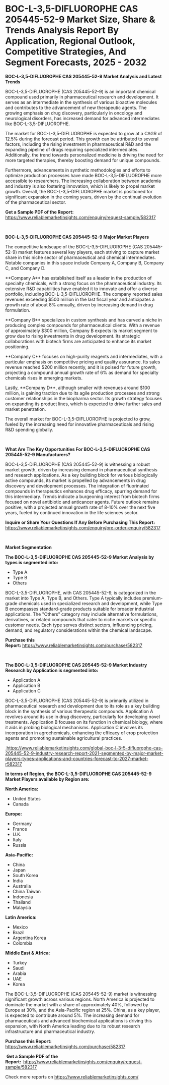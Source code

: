 <p><h1>BOC-L-3,5-DIFLUOROPHE CAS 205445-52-9 Market Size, Share & Trends Analysis Report By Application, Regional Outlook, Competitive Strategies, And Segment Forecasts, 2025 - 2032</h1></p><p><strong>BOC-L-3,5-DIFLUOROPHE CAS 205445-52-9 Market Analysis and Latest Trends</strong></p>
<p><p>BOC-L-3,5-DIFLUOROPHE (CAS 205445-52-9) is an important chemical compound used primarily in pharmaceutical research and development. It serves as an intermediate in the synthesis of various bioactive molecules and contributes to the advancement of new therapeutic agents. The growing emphasis on drug discovery, particularly in oncology and neurological disorders, has increased demand for advanced intermediates like BOC-L-3,5-DIFLUOROPHE.</p><p>The market for BOC-L-3,5-DIFLUOROPHE is expected to grow at a CAGR of 12.5% during the forecast period. This growth can be attributed to several factors, including the rising investment in pharmaceutical R&D and the expanding pipeline of drugs requiring specialized intermediates. Additionally, the trend towards personalized medicine is driving the need for more targeted therapies, thereby boosting demand for unique compounds.</p><p>Furthermore, advancements in synthetic methodologies and efforts to optimize production processes have made BOC-L-3,5-DIFLUOROPHE more accessible to researchers. The increasing collaboration between academia and industry is also fostering innovation, which is likely to propel market growth. Overall, the BOC-L-3,5-DIFLUOROPHE market is positioned for significant expansion in the coming years, driven by the continual evolution of the pharmaceutical sector.</p></p>
<p><strong>Get a Sample PDF of the Report:&nbsp;</strong> <a href="https://www.reliablemarketinsights.com/enquiry/request-sample/582317?utm_campaign=3211&utm_medium=2&utm_source=Github&utm_content=ia&utm_term=23032025&utm_id=boc-l-35-difluorophe-cas-205445-52-9">https://www.reliablemarketinsights.com/enquiry/request-sample/582317</a></p>
<p>&nbsp;</p>
<p><strong>BOC-L-3,5-DIFLUOROPHE CAS 205445-52-9 Major Market Players</strong></p>
<p><p>The competitive landscape of the BOC-L-3,5-DIFLUOROPHE (CAS 205445-52-9) market features several key players, each striving to capture market share in this niche sector of pharmaceutical and chemical intermediates. Notable companies in this space include Company A, Company B, Company C, and Company D.</p><p>**Company A** has established itself as a leader in the production of specialty chemicals, with a strong focus on the pharmaceutical industry. Its extensive R&D capabilities have enabled it to innovate and offer a diverse portfolio, including BOC-L-3,5-DIFLUOROPHE. The company reported sales revenues exceeding $500 million in the last fiscal year and anticipates a growth rate of about 8% annually, driven by increasing demand in drug formulation.</p><p>**Company B** specializes in custom synthesis and has carved a niche in producing complex compounds for pharmaceutical clients. With a revenue of approximately $300 million, Company B expects its market segment to grow due to rising investments in drug development. Its strategic collaborations with biotech firms are anticipated to enhance its market positioning.</p><p>**Company C** focuses on high-purity reagents and intermediates, with a particular emphasis on competitive pricing and quality assurance. Its sales revenue reached $200 million recently, and it is poised for future growth, projecting a compound annual growth rate of 6% as demand for specialty chemicals rises in emerging markets.</p><p>Lastly, **Company D**, although smaller with revenues around $100 million, is gaining traction due to its agile production processes and strong customer relationships in the biopharma sector. Its growth strategy focuses on expanding its product lines, which is expected to drive further sales and market penetration.</p><p>The overall market for BOC-L-3,5-DIFLUOROPHE is projected to grow, fueled by the increasing need for innovative pharmaceuticals and rising R&D spending globally.</p></p>
<p>&nbsp;</p>
<p><strong>What Are The Key Opportunities For BOC-L-3,5-DIFLUOROPHE CAS 205445-52-9 Manufacturers?</strong></p>
<p><p>BOC-L-3,5-DIFLUOROPHE (CAS 205445-52-9) is witnessing a robust market growth, driven by increasing demand in pharmaceutical synthesis and research applications. As a key building block for various biologically active compounds, its market is propelled by advancements in drug discovery and development processes. The integration of fluorinated compounds in therapeutics enhances drug efficacy, spurring demand for this intermediary. Trends indicate a burgeoning interest from biotech firms focused on novel antibiotic and anticancer agents. Future outlook remains positive, with a projected annual growth rate of 8-10% over the next five years, fueled by continued innovation in the life sciences sector.</p></p>
<p><strong>Inquire or Share Your Questions If Any Before Purchasing This Report:</strong> <a href="https://www.reliablemarketinsights.com/enquiry/pre-order-enquiry/582317?utm_campaign=3211&utm_medium=2&utm_source=Github&utm_content=ia&utm_term=23032025&utm_id=boc-l-35-difluorophe-cas-205445-52-9">https://www.reliablemarketinsights.com/enquiry/pre-order-enquiry/582317</a></p>
<p>&nbsp;</p>
<p><strong>Market Segmentation</strong></p>
<p><strong>The BOC-L-3,5-DIFLUOROPHE CAS 205445-52-9 Market Analysis by types is segmented into:</strong></p>
<p><ul><li>Type A</li><li>Type B</li><li>Others</li></ul></p>
<p><p>BOC-L-3,5-DIFLUOROPHE, with CAS 205445-52-9, is categorized in the market into Type A, Type B, and Others. Type A typically includes premium-grade chemicals used in specialized research and development, while Type B encompasses standard-grade products suitable for broader industrial applications. The "Others" category may include alternative formulations, derivatives, or related compounds that cater to niche markets or specific customer needs. Each type serves distinct sectors, influencing pricing, demand, and regulatory considerations within the chemical landscape.</p></p>
<p><strong>Purchase this Report:&nbsp;</strong><a href="https://www.reliablemarketinsights.com/purchase/582317?utm_campaign=3211&utm_medium=2&utm_source=Github&utm_content=ia&utm_term=23032025&utm_id=boc-l-35-difluorophe-cas-205445-52-9">https://www.reliablemarketinsights.com/purchase/582317</a></p>
<p>&nbsp;</p>
<p><strong>The BOC-L-3,5-DIFLUOROPHE CAS 205445-52-9 Market Industry Research by Application is segmented into:</strong></p>
<p><ul><li>Application A</li><li>Application B</li><li>Application C</li></ul></p>
<p><p>BOC-L-3,5-DIFLUOROPHE (CAS 205445-52-9) is primarily utilized in pharmaceutical research and development due to its role as a key building block in the synthesis of various therapeutic compounds. Application A revolves around its use in drug discovery, particularly for developing novel treatments. Application B focuses on its function in chemical biology, where it aids in probing biological mechanisms. Application C involves its incorporation in agrochemicals, enhancing the efficacy of crop protection agents and promoting sustainable agricultural practices.</p></p>
<p><a href="https://www.reliablemarketinsights.com/global-boc-l-3-5-difluorophe-cas-205445-52-9-industry-research-report-2021-segmented-by-major-market-players-types-applications-and-countries-forecast-to-2027-market-r582317?utm_campaign=3211&utm_medium=2&utm_source=Github&utm_content=ia&utm_term=23032025&utm_id=boc-l-35-difluorophe-cas-205445-52-9">&nbsp;https://www.reliablemarketinsights.com/global-boc-l-3-5-difluorophe-cas-205445-52-9-industry-research-report-2021-segmented-by-major-market-players-types-applications-and-countries-forecast-to-2027-market-r582317</a></p>
<p><strong>In terms of Region, the BOC-L-3,5-DIFLUOROPHE CAS 205445-52-9 Market Players available by Region are:</strong></p>
<p>
    <p> <strong> North America: </strong>
        <ul>
            <li>United States</li>
            <li>Canada</li>
        </ul>
        </p> 
    <p> <strong> Europe: </strong>
        <ul>
            <li>Germany</li>
            <li>France</li>
            <li>U.K.</li>
            <li>Italy</li>
            <li>Russia</li>
        </ul>
        </p> 
    <p> <strong> Asia-Pacific: </strong>
        <ul>
            <li>China</li>
            <li>Japan</li>
            <li>South Korea</li>
            <li>India</li>
            <li>Australia</li>
            <li>China Taiwan</li>
            <li>Indonesia</li>
            <li>Thailand</li>
            <li>Malaysia</li>
        </ul>
        </p> 
    <p> <strong> Latin America: </strong>
        <ul>
            <li>Mexico</li>
            <li>Brazil</li>
            <li>Argentina Korea</li>
            <li>Colombia</li>
        </ul>
        </p> 
    <p> <strong> Middle East & Africa: </strong>
        <ul>
            <li>Turkey</li>
            <li>Saudi</li>
            <li>Arabia</li>
            <li>UAE</li>
            <li>Korea</li>
        </ul>
    </p>
    </p>
<p><p>The BOC-L-3,5-DIFLUOROPHE (CAS 205445-52-9) market is witnessing significant growth across various regions. North America is projected to dominate the market with a share of approximately 40%, followed by Europe at 30%, and the Asia-Pacific region at 25%. China, as a key player, is expected to contribute around 5%. The increasing demand for pharmaceuticals and advanced biochemical applications is driving this expansion, with North America leading due to its robust research infrastructure and pharmaceutical industry.</p></p>
<p><strong>Purchase this Report: </strong><a href="https://www.reliablemarketinsights.com/purchase/582317?utm_campaign=3211&utm_medium=2&utm_source=Github&utm_content=ia&utm_term=23032025&utm_id=boc-l-35-difluorophe-cas-205445-52-9">https://www.reliablemarketinsights.com/purchase/582317</a></p>
<p>&nbsp;<strong>Get a Sample PDF of the Report:&nbsp;&nbsp;</strong><a href="https://www.reliablemarketinsights.com/enquiry/request-sample/582317?utm_campaign=3211&utm_medium=2&utm_source=Github&utm_content=ia&utm_term=23032025&utm_id=boc-l-35-difluorophe-cas-205445-52-9">https://www.reliablemarketinsights.com/enquiry/request-sample/582317</a></p>
<p><strong></strong></p>
<p>Check more reports on <a href="https://www.reliablemarketinsights.com/?utm_campaign=3211&utm_medium=2&utm_source=Github&utm_content=ia&utm_term=23032025&utm_id=boc-l-35-difluorophe-cas-205445-52-9">https://www.reliablemarketinsights.com/</a></p>